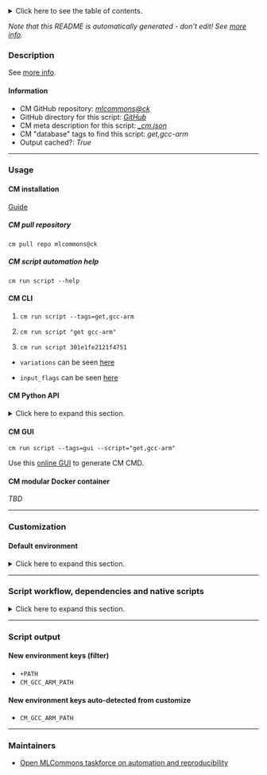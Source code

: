 <details>
<summary>Click here to see the table of contents.</summary>

* [Description](#description)
* [Information](#information)
* [Usage](#usage)
  * [ CM installation](#cm-installation)
  * [ CM script automation help](#cm-script-automation-help)
  * [ CM CLI](#cm-cli)
  * [ CM Python API](#cm-python-api)
  * [ CM GUI](#cm-gui)
  * [ CM modular Docker container](#cm-modular-docker-container)
* [Customization](#customization)
  * [ Default environment](#default-environment)
* [Script workflow, dependencies and native scripts](#script-workflow-dependencies-and-native-scripts)
* [Script output](#script-output)
* [New environment keys (filter)](#new-environment-keys-(filter))
* [New environment keys auto-detected from customize](#new-environment-keys-auto-detected-from-customize)
* [Maintainers](#maintainers)

</details>

*Note that this README is automatically generated - don't edit! See [more info](README-extra.md).*

### Description


See [more info](README-extra.md).

#### Information

* CM GitHub repository: *[mlcommons@ck](https://github.com/mlcommons/ck/tree/master/cm-mlops)*
* GitHub directory for this script: *[GitHub](https://github.com/mlcommons/ck/tree/master/cm-mlops/script/get-gcc-arm)*
* CM meta description for this script: *[_cm.json](_cm.json)*
* CM "database" tags to find this script: *get,gcc-arm*
* Output cached?: *True*
___
### Usage

#### CM installation

[Guide](https://github.com/mlcommons/ck/blob/master/docs/installation.md)

##### CM pull repository

```cm pull repo mlcommons@ck```

##### CM script automation help

```cm run script --help```

#### CM CLI

1. `cm run script --tags=get,gcc-arm `

2. `cm run script "get gcc-arm" `

3. `cm run script 301e1fe2121f4751 `

* `variations` can be seen [here](#variations)

* `input_flags` can be seen [here](#script-flags-mapped-to-environment)

#### CM Python API

<details>
<summary>Click here to expand this section.</summary>

```python

import cmind

r = cmind.access({'action':'run'
                  'automation':'script',
                  'tags':'get,gcc-arm'
                  'out':'con',
                  ...
                  (other input keys for this script)
                  ...
                 })

if r['return']>0:
    print (r['error'])

```

</details>


#### CM GUI

```cm run script --tags=gui --script="get,gcc-arm"```

Use this [online GUI](https://cKnowledge.org/cm-gui/?tags=get,gcc-arm) to generate CM CMD.

#### CM modular Docker container

*TBD*

___
### Customization

#### Default environment

<details>
<summary>Click here to expand this section.</summary>

These keys can be updated via `--env.KEY=VALUE` or `env` dictionary in `@input.json` or using script flags.


</details>

___
### Script workflow, dependencies and native scripts

<details>
<summary>Click here to expand this section.</summary>

  1. Read "deps" on other CM scripts from [meta](https://github.com/mlcommons/ck/tree/master/cm-mlops/script/get-gcc-arm/_cm.json)
  1. ***Run "preprocess" function from [customize.py](https://github.com/mlcommons/ck/tree/master/cm-mlops/script/get-gcc-arm/customize.py)***
  1. Read "prehook_deps" on other CM scripts from [meta](https://github.com/mlcommons/ck/tree/master/cm-mlops/script/get-gcc-arm/_cm.json)
  1. ***Run native script if exists***
     * [run.sh](https://github.com/mlcommons/ck/tree/master/cm-mlops/script/get-gcc-arm/run.sh)
  1. Read "posthook_deps" on other CM scripts from [meta](https://github.com/mlcommons/ck/tree/master/cm-mlops/script/get-gcc-arm/_cm.json)
  1. ***Run "postrocess" function from [customize.py](https://github.com/mlcommons/ck/tree/master/cm-mlops/script/get-gcc-arm/customize.py)***
  1. Read "post_deps" on other CM scripts from [meta](https://github.com/mlcommons/ck/tree/master/cm-mlops/script/get-gcc-arm/_cm.json)
</details>

___
### Script output
#### New environment keys (filter)

* `+PATH`
* `CM_GCC_ARM_PATH`
#### New environment keys auto-detected from customize

* `CM_GCC_ARM_PATH`
___
### Maintainers

* [Open MLCommons taskforce on automation and reproducibility](https://github.com/mlcommons/ck/blob/master/docs/taskforce.md)